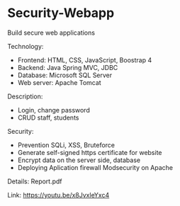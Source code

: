 # Security-Webapp
Build secure web applications


Technology:
 + Frontend: HTML, CSS, JavaScript, Boostrap 4
 + Backend: Java Spring MVC, JDBC
 + Database: Microsoft SQL Server
 + Web server: Apache Tomcat


Description:
 + Login, change password
 + CRUD staff, students


Security:
 + Prevention SQLi, XSS, Bruteforce
 + Generate self-signed https certificate for website
 + Encrypt data on the server side, database
 + Deploying Aplication firewall Modsecurity on Apache
 
 
 Details: Report.pdf
 
 Link: https://youtu.be/x8JvxleYxc4
